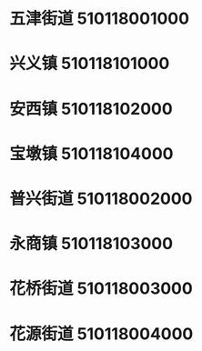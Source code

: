 # 五津街道 510118001000
# 兴义镇 510118101000
# 安西镇 510118102000
# 宝墩镇 510118104000
# 普兴街道 510118002000
# 永商镇 510118103000
# 花桥街道 510118003000
# 花源街道 510118004000
